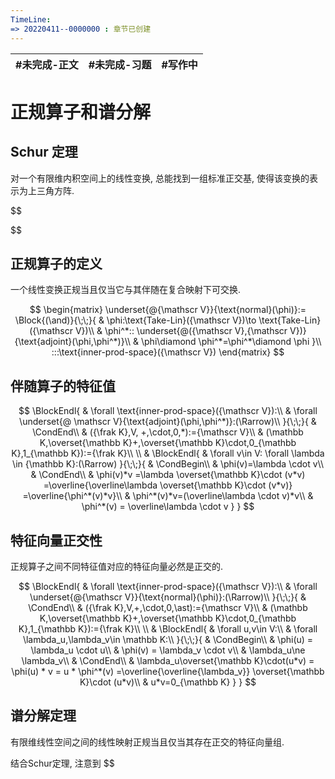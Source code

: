 ```yaml
---
TimeLine: 
=> 20220411--0000000 : 章节已创建
---
```

| #未完成-正文 | #未完成-习题 | #写作中 | 
| ------------ | ------------ | ------- |

# 正规算子和谱分解

## Schur 定理

对一个有限维内积空间上的线性变换, 总能找到一组标准正交基, 使得该变换的表示为上三角方阵. 

$$

$$

## 正规算子的定义

一个线性变换正规当且仅当它与其伴随在复合映射下可交换. 

$$
\begin{matrix}
\underset{@{\mathscr V}}{\text{normal}(\phi)}:=
\Block{(\and)}{\;\;}{
    & \phi:\text{Take-Lin}({\mathscr V})\to \text{Take-Lin}({\mathscr V})\\
    & \phi^*:: \underset{@({\mathscr V},{\mathscr V})}{\text{adjoint}(\phi,\phi^*)}\\
    & \phi\diamond \phi^*=\phi^*\diamond \phi
}\\
:::\text{inner-prod-space}({\mathscr V})
\end{matrix}
$$

## 伴随算子的特征值

$$
\BlockEndl{
    & \forall \text{inner-prod-space}({\mathscr V}):\\
    & \forall \underset{@ \mathscr V}{\text{adjoint}(\phi,\phi^*)}:(\Rarrow)\\
}{\;\;}{
    & \CondEnd\\
    & ({\frak K},V, +,\cdot,0,*):={\mathscr V}\\
    & (\mathbb K,\overset{\mathbb K}+,\overset{\mathbb K}\cdot,0_{\mathbb K},1_{\mathbb K}):={\frak K}\\
    \\
    & \BlockEndl{
        & \forall v\in V:
        \forall \lambda \in {\mathbb K}:(\Rarrow)
    }{\;\;}{
        & \CondBegin\\
        & \phi(v)=\lambda \cdot v\\
        & \CondEnd\\
        & \phi(v)*v
            =\lambda \overset{\mathbb K}\cdot (v*v)
            =\overline{\overline\lambda \overset{\mathbb K}\cdot (v*v)}
            =\overline{\phi^*(v)*v}\\
        & \phi^*(v)*v=(\overline\lambda \cdot v)*v\\
        & \phi^*(v) = \overline\lambda \cdot v
    }
}
$$

## 特征向量正交性

正规算子之间不同特征值对应的特征向量必然是正交的. 

$$
\BlockEndl{
    & \forall \text{inner-prod-space}({\mathscr V}):\\
    & \forall \underset{@{\mathscr V}}{\text{normal}(\phi)}:(\Rarrow)\\
}{\;\;}{
    & \CondEnd\\
    & ({\frak K},V,+,\cdot,0,\ast):={\mathscr V}\\
    & (\mathbb K,\overset{\mathbb K}+,\overset{\mathbb K}\cdot,0_{\mathbb K},1_{\mathbb K}):={\frak K}\\
    \\
    & \BlockEndl{
        & \forall u,v\in V:\\
        & \forall \lambda_u,\lambda_v\in \mathbb K:\\
    }{\;\;}{
        & \CondBegin\\
        & \phi(u) = \lambda_u \cdot u\\
        & \phi(v) = \lambda_v \cdot v\\
        & \lambda_u\ne \lambda_v\\
        & \CondEnd\\
        &  \lambda_u\overset{\mathbb K}\cdot(u*v) 
            = \phi(u) * v
            = u * \phi^*(v) 
            =\overline{\overline{\lambda_v}} \overset{\mathbb K}\cdot (u*v)\\
        & u*v=0_{\mathbb K}
    }
}
$$

## 谱分解定理

有限维线性空间之间的线性映射正规当且仅当其存在正交的特征向量组. 

结合Schur定理, 注意到 $$

